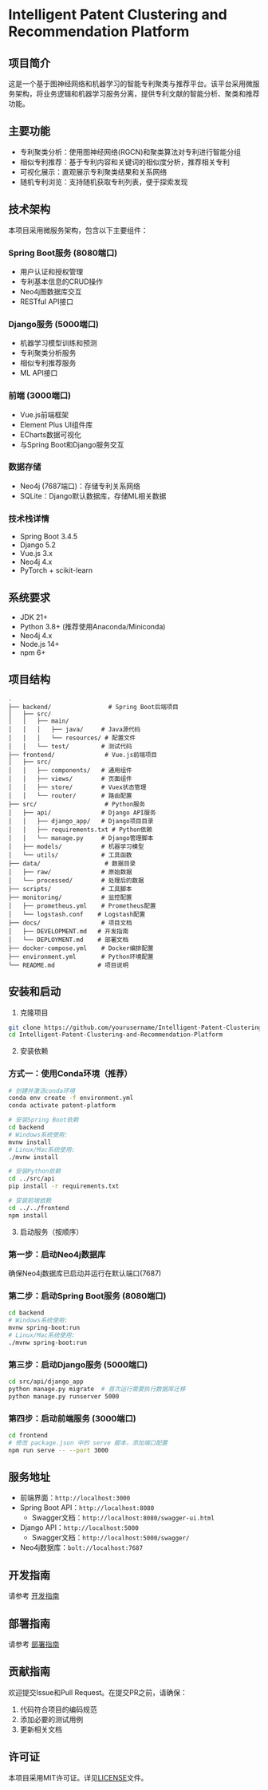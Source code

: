 # Intelligent Patent Clustering and Recommendation Platform

## 项目简介
这是一个基于图神经网络和机器学习的智能专利聚类与推荐平台。该平台采用微服务架构，将业务逻辑和机器学习服务分离，提供专利文献的智能分析、聚类和推荐功能。

## 主要功能
- 专利聚类分析：使用图神经网络(RGCN)和聚类算法对专利进行智能分组
- 相似专利推荐：基于专利内容和关键词的相似度分析，推荐相关专利
- 可视化展示：直观展示专利聚类结果和关系网络
- 随机专利浏览：支持随机获取专利列表，便于探索发现

## 技术架构
本项目采用微服务架构，包含以下主要组件：

### Spring Boot服务 (8080端口)
- 用户认证和授权管理
- 专利基本信息的CRUD操作
- Neo4j图数据库交互
- RESTful API接口

### Django服务 (5000端口)
- 机器学习模型训练和预测
- 专利聚类分析服务
- 相似专利推荐服务
- ML API接口

### 前端 (3000端口)
- Vue.js前端框架
- Element Plus UI组件库
- ECharts数据可视化
- 与Spring Boot和Django服务交互

### 数据存储
- Neo4j (7687端口)：存储专利关系网络
- SQLite：Django默认数据库，存储ML相关数据

### 技术栈详情
- Spring Boot 3.4.5
- Django 5.2
- Vue.js 3.x
- Neo4j 4.x
- PyTorch + scikit-learn

## 系统要求
- JDK 21+
- Python 3.8+ (推荐使用Anaconda/Miniconda)
- Neo4j 4.x
- Node.js 14+
- npm 6+

## 项目结构
```
.
├── backend/                # Spring Boot后端项目
│   ├── src/
│   │   ├── main/
│   │   │   ├── java/     # Java源代码
│   │   │   └── resources/ # 配置文件
│   │   └── test/         # 测试代码
├── frontend/              # Vue.js前端项目
│   ├── src/
│   │   ├── components/   # 通用组件
│   │   ├── views/        # 页面组件
│   │   ├── store/        # Vuex状态管理
│   │   └── router/       # 路由配置
├── src/                   # Python服务
│   ├── api/              # Django API服务
│   │   ├── django_app/   # Django项目目录
│   │   ├── requirements.txt # Python依赖
│   │   └── manage.py     # Django管理脚本
│   ├── models/           # 机器学习模型
│   └── utils/            # 工具函数
├── data/                  # 数据目录
│   ├── raw/              # 原始数据
│   └── processed/        # 处理后的数据
├── scripts/              # 工具脚本
├── monitoring/           # 监控配置
│   ├── prometheus.yml    # Prometheus配置
│   └── logstash.conf    # Logstash配置
├── docs/                 # 项目文档
│   ├── DEVELOPMENT.md   # 开发指南
│   └── DEPLOYMENT.md    # 部署文档
├── docker-compose.yml    # Docker编排配置
├── environment.yml       # Python环境配置
└── README.md            # 项目说明
```

## 安装和启动
1. 克隆项目
```bash
git clone https://github.com/yourusername/Intelligent-Patent-Clustering-and-Recommendation-Platform.git
cd Intelligent-Patent-Clustering-and-Recommendation-Platform
```

2. 安装依赖

### 方式一：使用Conda环境（推荐）
```bash
# 创建并激活conda环境
conda env create -f environment.yml
conda activate patent-platform

# 安装Spring Boot依赖
cd backend
# Windows系统使用:
mvnw install
# Linux/Mac系统使用:
./mvnw install

# 安装Python依赖
cd ../src/api
pip install -r requirements.txt

# 安装前端依赖
cd ../../frontend
npm install
```

3. 启动服务（按顺序）

### 第一步：启动Neo4j数据库
确保Neo4j数据库已启动并运行在默认端口(7687)

### 第二步：启动Spring Boot服务 (8080端口)
```bash
cd backend
# Windows系统使用:
mvnw spring-boot:run
# Linux/Mac系统使用:
./mvnw spring-boot:run
```

### 第三步：启动Django服务 (5000端口)
```bash
cd src/api/django_app
python manage.py migrate  # 首次运行需要执行数据库迁移
python manage.py runserver 5000
```

### 第四步：启动前端服务 (3000端口)
```bash
cd frontend
# 修改 package.json 中的 serve 脚本，添加端口配置
npm run serve -- --port 3000
```

## 服务地址
- 前端界面：`http://localhost:3000`
- Spring Boot API：`http://localhost:8080`
  - Swagger文档：`http://localhost:8080/swagger-ui.html`
- Django API：`http://localhost:5000`
  - Swagger文档：`http://localhost:5000/swagger/`
- Neo4j数据库：`bolt://localhost:7687`

## 开发指南
请参考 [开发指南](docs/DEVELOPMENT.md)

## 部署指南
请参考 [部署指南](docs/DEPLOYMENT.md)

## 贡献指南
欢迎提交Issue和Pull Request。在提交PR之前，请确保：
1. 代码符合项目的编码规范
2. 添加必要的测试用例
3. 更新相关文档

## 许可证
本项目采用MIT许可证。详见[LICENSE](LICENSE)文件。